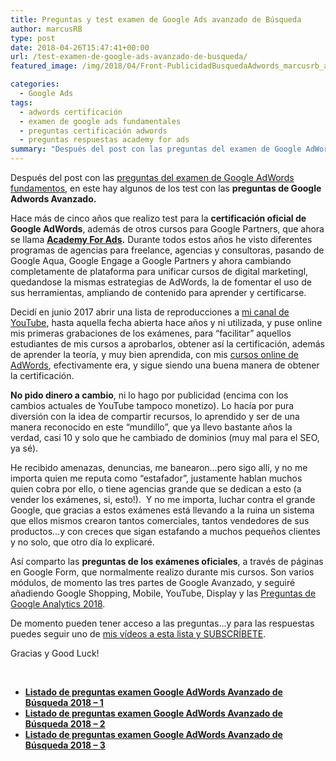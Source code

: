 ```yaml
---
title: Preguntas y test examen de Google Ads avanzado de Búsqueda
author: marcusRB
type: post
date: 2018-04-26T15:47:41+00:00
url: /test-examen-de-google-ads-avanzado-de-busqueda/
featured_image: /img/2018/04/Front-PublicidadBusquedaAdwords_marcusrb_abr2017-260x146.png

categories:
  - Google Ads
tags:
  - adwords certificación
  - examen de google ads fundamentales
  - preguntas certificación adwords
  - preguntas respuestas academy for ads
summary: "Después del post con las preguntas del examen de Google AdWords fundamentos, en este hay algunos de los test con las preguntas de Google Adwords Avanzado."
---
```


Después del post con las [preguntas del examen de Google AdWords fundamentos][1], en este hay algunos de los test con las **preguntas de Google Adwords Avanzado.**

Hace más de cinco años que realizo test para la **certificación oficial de Google AdWords**, además de otros cursos para Google Partners, que ahora se llama **<a href="https://landing.google.com/academyforads/#?modal_active=none" target="_blank" rel="noopener">Academy For Ads</a>.** Durante todos estos años he visto diferentes programas de agencias para freelance, agencias y consultoras, pasando de Google Aqua, Google Engage a Google Partners y ahora cambiando completamente de plataforma para unificar cursos de digital marketingl, quedandose la mismas estrategias de AdWords, la de fomentar el uso de sus herramientas, ampliando de contenido para aprender y certificarse.

Decidí en junio 2017 abrir una lista de reproducciones a <a href="https://www.youtube.com/channel/UCwP4ZMmMVcXpzHLj5H3WnYw" target="_blank" rel="noopener">mi canal de YouTube</a>, hasta aquella fecha abierta hace años y ni utilizada, y puse online mis primeras grabaciones de los exámenes, para &#8220;facilitar&#8221; aquellos estudiantes de mis cursos a aprobarlos, obtener así la certificación, además de aprender la teoría, y muy bien aprendida, con mis <a href="https://www.kpischool.eu/programa-curso-online-google-adwords-avanzado.html" target="_blank" rel="noopener">cursos online de AdWords</a>, efectivamente era, y sigue siendo una buena manera de obtener la certificación.

**No pido dinero a cambio**, ni lo hago por publicidad (encima con los cambios actuales de YouTube tampoco monetizo). Lo hacía por pura diversión con la idea de compartir recursos, lo aprendido y ser de una manera reconocido en este &#8220;mundillo&#8221;, que ya llevo bastante años la verdad, casi 10 y solo que he cambiado de dominios (muy mal para el SEO, ya sé).

He recibido amenazas, denuncias, me banearon&#8230;pero sigo allí, y no me importa quien me reputa como &#8220;estafador&#8221;, justamente hablan muchos quien cobra por ello, o tiene agencias grande que se dedican a esto (a vender los exámenes, si, esto!).  Y no me importa, luchar contra el grande Google, que gracias a estos exámenes está llevando a la ruina un sistema que ellos mismos crearon tantos comerciales, tantos vendedores de sus productos&#8230;y con creces que sigan estafando a muchos pequeños clientes y no solo, que otro día lo explicaré.

Así comparto las **preguntas de los exámenes oficiales**, a través de páginas en Google Form, que normalmente realizo durante mis cursos. Son varios módulos, de momento las tres partes de Google Avanzado, y seguiré añadiendo Google Shopping, Mobile, YouTube, Display y las [Preguntas de Google Analytics 2018][2].

De momento pueden tener acceso a las preguntas&#8230;y para las respuestas puedes seguir uno de <a href="https://www.youtube.com/playlist?list=PLzxNDhvkuNyK-xDs0FDpc3MeDpBpGdpP9&sub_confirmation=1" target="_blank" rel="noopener">mis vídeos a esta lista y SUBSCRÍBETE</a>.

Gracias y Good Luck!

&nbsp;

  * <a href="/recursos/test-preguntas-examen-certificacion-google-adwords-avanzado-de-busqueda-parte-1/" target="_blank" rel="noopener"><strong>Listado de preguntas examen Google AdWords Avanzado de Búsqueda 2018 &#8211; 1</strong></a>
  * <a href="/recursos/test-preguntas-examen-certificacion-google-adwords-avanzado-de-busqueda-parte-2/" target="_blank" rel="noopener"><strong>Listado de preguntas examen Google AdWords Avanzado de Búsqueda 2018 &#8211; 2</strong></a>
  * <a href="/recursos/test-preguntas-examen-certificacion-google-adwords-avanzado-de-busqueda-parte-3/" target="_blank" rel="noopener"><strong>Listado de preguntas examen Google AdWords Avanzado de Búsqueda 2018 &#8211; 3</strong></a>

<p style="text-align: center;">

 [1]: https://www.marcusrb.com/recursos/buscas-las-respuestas-del-examen-de-google-adwords-fundamentales/
 [2]: https://www.marcusrb.com/recursos/buscas-las-respuestas-del-examen-de-google-analytics/
